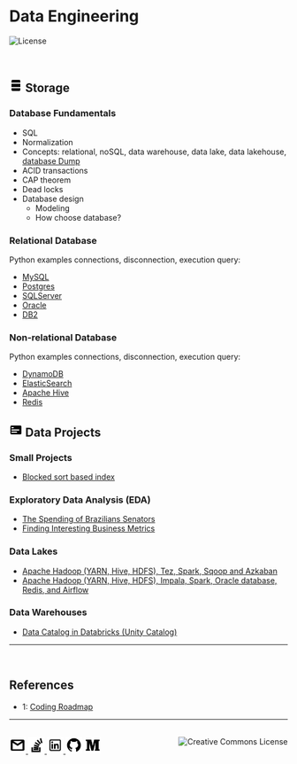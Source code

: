 # **Data Engineering**
![License](https://img.shields.io/badge/Code%20License-MIT-blue.svg)

<br/>

## <a href="#"><img src="images/icon_storage.png"/></a> **Storage**
### **Database Fundamentals**
- SQL
- Normalization
- Concepts: relational, noSQL, data warehouse, data lake, data lakehouse, [database Dump](https://en.wikipedia.org/wiki/Database_dump)
- ACID transactions
- CAP theorem
- Dead locks
- Database design
  - Modeling
  - How choose database?

### **Relational Database**
Python examples connections, disconnection, execution query:
- [MySQL](storage/database-cookbook/relational/mysql)
- [Postgres](storage/database-cookbook/relational/postgres)
- [SQLServer](storage/database-cookbook/relational/sqlserver)
- [Oracle](storage/database-cookbook/relational/oracle)
- [DB2](storage/database-cookbook/relational/db2)

### **Non-relational Database**
Python examples connections, disconnection, execution query:
- [DynamoDB](storage/database-cookbook/no_sql/dynamodb)
- [ElasticSearch](storage/database-cookbook/no_sql/elasticSearch)
- [Apache Hive](storage/database-cookbook/no_sql/hive)
- [Redis](storage/database-cookbook/no_sql/redis)


## <a href="#"><img src="images/icon_projects.png"/></a> **Data Projects**
### **Small Projects**
- [Blocked sort based index](projects/reverse_index)

[//]: # (- Apache Airflow: generating multiples DAG)
[//]: # (- Apache Airflow: generating multiples tasks in DAG)

### Exploratory Data Analysis (EDA)
- [The Spending of Brazilians Senators](projects/eda/data-analysis-of-spending-by-brazilian-senators)
- [Finding Interesting Business Metrics](projects/eda/finding-interesting-business-metrics)

### Data Lakes
- [Apache Hadoop (YARN, Hive, HDFS), Tez, Spark, Sqoop and Azkaban](projects/data_lake/hadoop_azkaban)
- [Apache Hadoop (YARN, Hive, HDFS), Impala, Spark, Oracle database, Redis, and Airflow](projects/data_lake/hadoop_airflow)

### Data Warehouses
- [Data Catalog in Databricks (Unity Catalog)](projects/data_catalog_databricks/data_catalog)

---

<br/>

## References
- 1: [Coding Roadmap](https://www.engineeringwithutsav.com/coding-roadmap)

---

<p  align="left">
	<br/>
	<a href="mailto:brunocampos01@gmail.com" target="_blank"><img src="https://github.com/brunocampos01/brunocampos01/blob/main/images/email.png" width="30">
	</a>
	<a href="https://stackoverflow.com/users/8329698/bruno-campos" target="_blank"><img src="https://github.com/brunocampos01/brunocampos01/blob/main/images/stackoverflow.png" width="30">
	</a>
	<a href="https://www.linkedin.com/in/brunocampos01" target="_blank"><img src="https://github.com/brunocampos01/brunocampos01/blob/main/images/linkedin.png" width="30">
	</a>
	<a href="https://github.com/brunocampos01" target="_blank"><img src="https://github.com/brunocampos01/brunocampos01/blob/main/images/github.png" width="30"></a>
	<a href="https://medium.com/@brunocampos01" target="_blank"><img src="https://github.com/brunocampos01/brunocampos01/blob/main/images/medium.png" width="30">
	</a>
    <a rel="license" href="http://creativecommons.org/licenses/by-sa/4.0/"><img alt="Creative Commons License" style="border-width:0" src="https://i.creativecommons.org/l/by-sa/4.0/88x31.png",  align="right" />
    </a>
    <br/>
</p>
